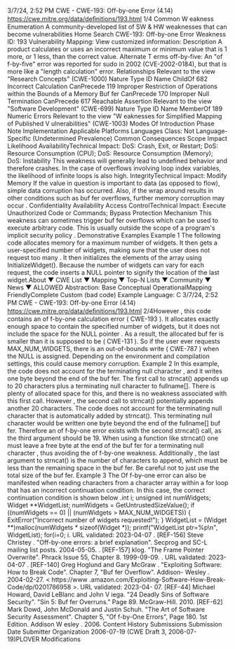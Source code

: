 3/7/24, 2:52 PM CWE - CWE-193: Oﬀ-by-one Error (4.14)
https://cwe.mitre.org/data/deﬁnitions/193.html 1/4
Common W eakness Enumeration
A community-developed list of SW & HW weaknesses that can become
vulnerabilities
Home Search
CWE-193: Off-by-one Error
Weakness ID: 193
Vulnerability Mapping: 
View customized information:
 Description
A product calculates or uses an incorrect maximum or minimum value that is 1 more, or 1 less, than the correct value.
 Alternate T erms
off-by-five: An "of f-by-five" error was reported for sudo in 2002 (CVE-2002-0184), but that is more like a "length calculation"
error.
 Relationships
 Relevant to the view "Research Concepts" (CWE-1000)
Nature Type ID Name
ChildOf 682 Incorrect Calculation
CanPrecede 119 Improper Restriction of Operations within the Bounds of a Memory Buf fer
CanPrecede 170 Improper Null Termination
CanPrecede 617 Reachable Assertion
 Relevant to the view "Software Development" (CWE-699)
Nature Type ID Name
MemberOf 189 Numeric Errors
 Relevant to the view "W eaknesses for Simplified Mapping of Published V ulnerabilities" (CWE-1003)
 Modes Of Introduction
Phase Note
Implementation
 Applicable Platforms
Languages
Class: Not Language-Specific (Undetermined Prevalence)
 Common Consequences
Scope Impact Likelihood
AvailabilityTechnical Impact: DoS: Crash, Exit, or Restart; DoS: Resource Consumption (CPU); DoS: Resource Consumption
(Memory); DoS: Instability
This weakness will generally lead to undefined behavior and therefore crashes. In the case of
overflows involving loop index variables, the likelihood of infinite loops is also high.
IntegrityTechnical Impact: Modify Memory
If the value in question is important to data (as opposed to flow), simple data corruption has
occurred. Also, if the wrap around results in other conditions such as buf fer overflows, further
memory corruption may occur .
Confidentiality
Availability
Access ControlTechnical Impact: Execute Unauthorized Code or Commands; Bypass Protection Mechanism
This weakness can sometimes trigger buf fer overflows which can be used to execute arbitrary code.
This is usually outside the scope of a program's implicit security policy .
 Demonstrative Examples
Example 1
The following code allocates memory for a maximum number of widgets. It then gets a user-specified number of widgets, making sure
that the user does not request too many . It then initializes the elements of the array using InitializeWidget(). Because the number of
widgets can vary for each request, the code inserts a NULL pointer to signify the location of the last widget.About ▼ CWE List ▼ Mapping ▼ Top-N Lists ▼ Community ▼ News ▼
ALLOWED
Abstraction: Base
Conceptual OperationalMapping
FriendlyComplete Custom
(bad code) Example Language: C 3/7/24, 2:52 PM CWE - CWE-193: Oﬀ-by-one Error (4.14)
https://cwe.mitre.org/data/deﬁnitions/193.html 2/4However , this code contains an of f-by-one calculation error ( CWE-193 ). It allocates exactly enough space to contain the specified
number of widgets, but it does not include the space for the NULL pointer . As a result, the allocated buf fer is smaller than it is
supposed to be ( CWE-131 ). So if the user ever requests MAX\_NUM\_WIDGETS, there is an out-of-bounds write ( CWE-787 ) when the
NULL is assigned. Depending on the environment and compilation settings, this could cause memory corruption.
Example 2
In this example, the code does not account for the terminating null character , and it writes one byte beyond the end of the buf fer.
The first call to strncat() appends up to 20 characters plus a terminating null character to fullname[]. There is plenty of allocated space
for this, and there is no weakness associated with this first call. However , the second call to strncat() potentially appends another 20
characters. The code does not account for the terminating null character that is automatically added by strncat(). This terminating null
character would be written one byte beyond the end of the fullname[] buf fer. Therefore an of f-by-one error exists with the second
strncat() call, as the third argument should be 19.
When using a function like strncat() one must leave a free byte at the end of the buf fer for a terminating null character , thus avoiding
the of f-by-one weakness. Additionally , the last argument to strncat() is the number of characters to append, which must be less than
the remaining space in the buf fer. Be careful not to just use the total size of the buf fer.
Example 3
The Of f-by-one error can also be manifested when reading characters from a character array within a for loop that has an incorrect
continuation condition.
In this case, the correct continuation condition is shown below .int i;
unsigned int numWidgets;
Widget \*\*WidgetList;
numWidgets = GetUntrustedSizeValue();
if ((numWidgets == 0) || (numWidgets > MAX\_NUM\_WIDGETS)) {
ExitError("Incorrect number of widgets requested!");
}
WidgetList = (Widget \*\*)malloc(numWidgets \* sizeof(Widget \*));
printf("WidgetList ptr=%p\n", WidgetList);
for(i=0; i. URL validated: 2023-04-07 .
[REF-156] Steve Christey . "Off-by-one errors: a brief explanation". Secprog and SC-L mailing list posts. 2004-05-05.
.
[REF-157] klog. "The Frame Pointer Overwrite". Phrack Issue 55, Chapter 8. 1999-09-09.
. URL validated: 2023-04-07 .
[REF-140] Greg Hoglund and Gary McGraw . "Exploiting Software: How to Break Code". Chapter 7, "Buf fer Overflow". Addison-
Wesley . 2004-02-27. < https://www .amazon.com/Exploiting-Software-How-Break-Code/dp/0201786958 >. URL validated: 2023-04-
07.
[REF-44] Michael Howard, David LeBlanc and John V iega. "24 Deadly Sins of Software Security". "Sin 5: Buf fer Overruns." Page
89. McGraw-Hill. 2010.
[REF-62] Mark Dowd, John McDonald and Justin Schuh. "The Art of Software Security Assessment". Chapter 5, "Of f-by-One
Errors", Page 180. 1st Edition. Addison W esley . 2006.
 Content History
 Submissions
Submission Date Submitter Organization
2006-07-19
(CWE Draft 3, 2006-07-19)PLOVER
 Modifications
